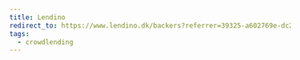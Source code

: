 ```yaml
---
title: Lendino
redirect_to: https://www.lendino.dk/backers?referrer=39325-a602769e-dc2c-43a9-9713-c439101edc81
tags:
  - crowdlending
---
```

